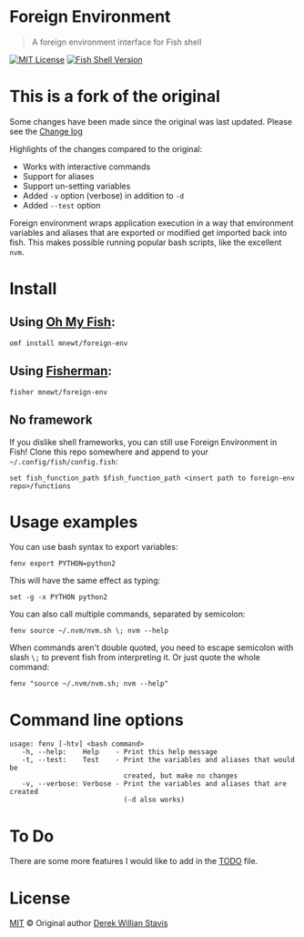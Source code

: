 # Foreign Environment
> A foreign environment interface for Fish shell

[![MIT License](https://img.shields.io/badge/license-MIT-007EC7.svg?style=flat-square)](/LICENSE)
[![Fish Shell Version](https://img.shields.io/badge/fish-v2.2.0-007EC7.svg?style=flat-square)](http://fishshell.com)

# This is a fork of the original

Some changes have been made since the original was last updated. Please see the [Change log](CHANGELOG.md)

Highlights of the changes compared to the original:
- Works with interactive commands
- Support for aliases
- Support un-setting variables
- Added `-v` option (verbose) in addition to `-d`
- Added `--test` option

Foreign environment wraps application execution in a way that environment variables and aliases that are exported or modified get imported back into fish. This makes possible running popular bash scripts, like the excellent `nvm`.


# Install

## Using [Oh My Fish][omf-link]:

```fish
omf install mnewt/foreign-env
```

## Using [Fisherman][fisherman-link]:

```fish
fisher mnewt/foreign-env
```

## No framework

If you dislike shell frameworks, you can still use Foreign Environment in Fish! Clone this repo somewhere and append to your `~/.config/fish/config.fish`:

```fish
set fish_function_path $fish_function_path <insert path to foreign-env repo>/functions
```


# Usage examples

You can use bash syntax to export variables:

```fish
fenv export PYTHON=python2
```

This will have the same effect as typing:

```fish
set -g -x PYTHON python2
```

You can also call multiple commands, separated by semicolon:

```fish
fenv source ~/.nvm/nvm.sh \; nvm --help
```

When commands aren't double quoted, you need to escape semicolon with slash `\;` to prevent fish from interpreting it. Or just quote the whole command:

```fish
fenv "source ~/.nvm/nvm.sh; nvm --help"
```

# Command line options

```fish
usage: fenv [-htv] <bash command>
   -h, --help:    Help    - Print this help message
   -t, --test:    Test    - Print the variables and aliases that would be
                            created, but make no changes
   -v, --verbose: Verbose - Print the variables and aliases that are created
                            (-d also works)
```

# To Do

There are some more features I would like to add in the [TODO](TODO.md) file.

# License

[MIT][mit] © Original author [Derek Willian Stavis][author]

[mit]:            http://opensource.org/licenses/MIT
[author]:         http://github.com/derekstavis
[omf-link]:       https://www.github.com/oh-my-fish/oh-my-fish
[fisherman-link]: https://github.com/fisherman/fisherman
